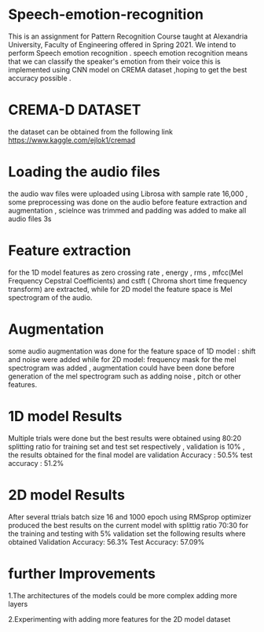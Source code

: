 # Speech-emotion-recognition
This is an assignment for Pattern Recognition Course taught at Alexandria University, Faculty of Engineering offered in Spring 2021. We intend to perform Speech emotion recognition . speech emotion recognition means that we can classify the speaker's emotion from their voice this is implemented using CNN model on CREMA dataset ,hoping to get the best accuracy possible .
# CREMA-D DATASET
the dataset can be obtained from the following link
https://www.kaggle.com/ejlok1/cremad
# Loading the audio files
the audio wav files were uploaded using Librosa with sample rate 16,000 , some preprocessing was done on the audio before feature extraction and augmentation , scielnce was trimmed and padding was added to make all audio files 3s

# Feature extraction 
for the 1D model features as zero crossing rate , energy , rms , mfcc(Mel Frequency Cepstral Coefficients) and cstft ( Chroma short time frequency transform) are extracted,
while for 2D model the feature space is Mel spectrogram of the audio.
# Augmentation
some audio augmentation was done for the feature space of 1D model : shift and noise were added
while for 2D model: frequency mask for the mel spectrogram was added , augmentation could have been done before generation of the mel spectrogram such as adding noise , pitch or other features.
# 1D model Results 
Multiple trials were done but the best results were obtained using 80:20 splitting ratio for training set and test set respectively , validation is 10% , the results obtained for the final model are 
validation Accuracy : 50.5%
test accuracy : 51.2%
# 2D model Results 
After several ttrials batch size 16 and 1000 epoch using RMSprop optimizer produced the best results on the current model with splittig ratio 70:30 for the training and testing with 5% validation set
the following results where obtained 
Validation Accuracy: 56.3%
Test Accuracy: 57.09%
# further Improvements 
1.The architectures of the models could be more complex adding more layers

2.Experimenting with adding more features for the 2D model dataset 
